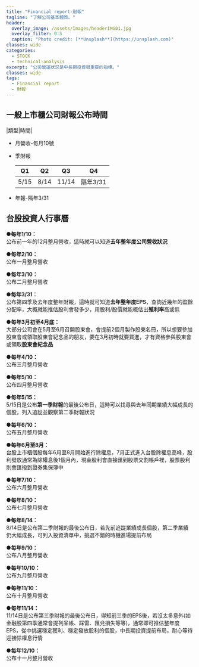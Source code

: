 ```yaml
---
title: "Financial report-財報"
tagline: "了解公司基本體質。"
header:
  overlay_image: /assets/images/headerIMG01.jpg
  overlay_filter: 0.5
  caption: "Photo credit: [**Unsplash**](https://unsplash.com)"
classes: wide
categories:
  - STOCK
  - technical-analysis
excerpt: "公司營運狀況是中長期投資很重要的指標。"
classes: wide
tags:
  - Financial report
  - 財報
---
```


## 一般上市櫃公司財報公布時間

|類型|時間|

- 月營收-每月10號

- 季財報

	|Q1|Q2|Q3|Q4|
	|--|--|--|--|
	|5/15|8/14|11/14|隔年3/31|

- 年報-隔年3/31


## 台股投資人行事曆

**●每年1/10：**  
公布前一年的12月整月營收，這時就可以知道**去年整年度公司營收狀況**

**●每年2/10：**  
公布一月整月營收

**●每年3/10：**  
公布二月整月營收

**●每年3/31：**  
公布第四季及去年度整年財報，這時就可知道**去年整年度EPS**，查詢近幾年的盈餘分配率，大概就能推估股利會發多少，用股利/股價就能概估出**殖利率**高或低

**●每年3月初至4月底：**  
大部分公司會在5月至6月召開股東會，會提前2個月製作股東名冊，所以想要參加股東會或領取股東會紀念品的朋友，要在3月初時就要買進，才有資格參與股東會或領取**股東會紀念品**

**●每年4/10：**  
公布三月整月營收

**●每年5/10：**  
公布四月整月營收

**●每年5/15：**  
5/15日是公布**第一季財報**的最後公布日，這時可以找尋與去年同期業績大幅成長的個股，列入追踨並觀察第二季財報狀況

**●每年6/10：**  
公布五月整月營收

**●每年6月至8月：**  
台股上市櫃個股每年6月至8月開始進行除權息，7月正式進入台股除權息高峰，股利發放通常為除權息後1個月內，現金股利會直接匯到股票交割帳戶裡，股票股利則會匯撥到證券集保簿中

**●每年7/10：**  
公布六月整月營收

**●每年8/10：**  
公布七月整月營收

**●每年8/14：**  
8/14日是公布第二季財報的最後公布日，若先前追踨業績成長個股，第二季業績仍大幅成長，可列入投資清單中，挑選不錯的時機進場提前布局

**●每年9/10：**  
公布八月整月營收

**●每年10/10：**  
公布九月整月營收

**●每年11/10：**  
公布十月整月營收

**●每年11/14：**  
11/14日是公布第三季財報的最後公布日，得知前三季的EPS後，若沒太多意外(如金融股第四季通常會提列呆帳、踩雷、匯兌損失等等)，通常即可推估整年度EPS，從中挑選穩定獲利、穩定發放股利的個股，中長期投資提前布局，耐心等待迎接除權息行情

**●每年12/10：**  
公布十一月整月營收


<!--stackedit_data:
eyJoaXN0b3J5IjpbLTEwNzA3MTc4OTJdfQ==
-->